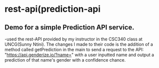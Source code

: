# rest-api(prediction-api

## Demo for a simple Prediction API service.
-used the rest-API provided by my instructor in the CSC340 class at UNCG(Sunny Ntini).
The changes I made to their code is the addition of a method called getPrediction in the main to send a request to the API: "https://api.genderize.io/?name=" with a user inputted name and output a prediction of that name's gender with a confidence chance.
